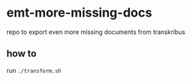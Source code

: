 # emt-more-missing-docs
repo to export even more missing documents from transkribus


## how to

run `./transform.sh`
